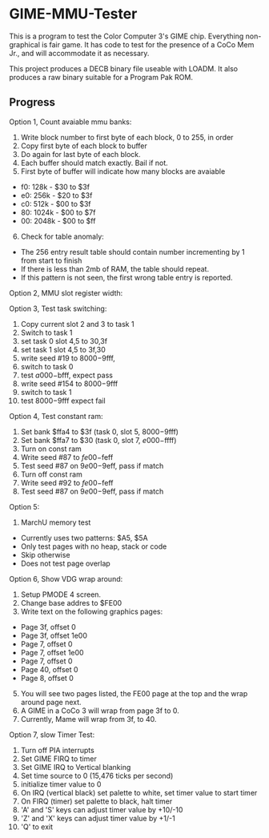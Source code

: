 # GIME-MMU-Tester

This is a program to test the Color Computer 3's GIME chip.
Everything non-graphical is fair game. It has code to test for the
presence of a CoCo Mem Jr., and will accommodate it as necessary.

This project produces a DECB binary file useable with LOADM.
It also produces a raw binary suitable for a Program Pak ROM.

## Progress

Option 1, Count avaiable mmu banks:
1. Write block number to first byte of each block, 0 to 255, in order
2. Copy first byte of each block to buffer
3. Do again for last byte of each block.
4. Each buffer should match exactly. Bail if not.
5. First byte of buffer will indicate how many blocks are avaiable
 - f0:  128k - $30 to $3f
 - e0:  256k - $20 to $3f
 - c0:  512k - $00 to $3f
 - 80: 1024k - $00 to $7f
 - 00: 2048k - $00 to $ff
6. Check for table anomaly:
 - The 256 entry result table should contain number incrementing by 1 from start to finish
 - If there is less than 2mb of RAM, the table should repeat.
 - If this pattern is not seen, the first wrong table entry is reported.
 
Option 2, MMU slot register width:

Option 3, Test task switching:
1. Copy current slot 2 and 3 to task 1
2. Switch to task 1
3. set task 0 slot 4,5 to 30,3f
4. set task 1 slot 4,5 to 3f,30
5. write seed #19 to $8000-$9fff,
6. switch to task 0
7. test $a000-$bfff, expect pass
8. write seed #154 to $8000-$9fff
9. switch to task 1
10. test $8000-$9fff expect fail

Option 4, Test constant ram:
1. Set bank $ffa4 to $3f (task 0, slot 5, $8000-$9fff)
2. Set bank $ffa7 to $30 (task 0, slot 7, $e000-$ffff)
3. Turn on const ram
4. Write seed #87 to $fe00-$feff
5. Test seed #87 on $9e00-$9eff, pass if match
6. Turn off const ram
7. Write seed #92 to $fe00-$feff
8. Test seed #87 on $9e00-$9eff, pass if match

Option 5:
1. MarchU memory test
 - Currently uses two patterns: $A5, $5A
 - Only test pages with no heap, stack or code
 - Skip otherwise
 - Does not test page overlap

Option 6, Show VDG wrap around:
1. Setup PMODE 4 screen.
2. Change base addres to $FE00
3. Write text on the following graphics pages:
 - Page 3f, offset 0
 - Page 3f, offset 1e00
 - Page 7, offset 0
 - Page 7, offset 1e00
 - Page 7, offset 0
 - Page 40, offset 0
 - Page 8, offset 0
5. You will see two pages listed, the FE00 page at the top and the wrap around page next.
6. A GIME in a CoCo 3 will wrap from page 3f to 0.
7. Currently, Mame will wrap from 3f, to 40.

Option 7, slow Timer Test:
1. Turn off PIA interrupts
2. Set GIME FIRQ to timer
3. Set GIME IRQ to Vertical blanking
4. Set time source to 0 (15,476 ticks per second)
5. initialize timer value to 0
6. On IRQ (vertical black) set palette to white, set timer value to start timer
7. On FIRQ (timer) set palette to black, halt timer
8. 'A' and 'S' keys can adjust timer value by +10/-10
9. 'Z' and 'X' keys can adjust timer value by +1/-1
10. 'Q' to exit
